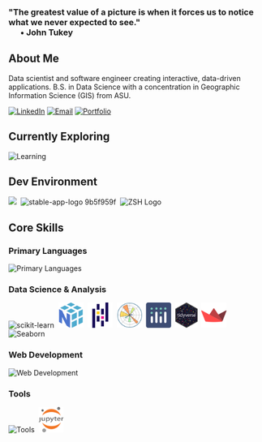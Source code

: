 ### "The greatest value of a picture is when it forces us to notice what we never expected to see."<br />&nbsp;&nbsp;&nbsp;&nbsp;&nbsp;&nbsp;• John Tukey

## About Me

Data scientist and software engineer creating interactive, data-driven applications. B.S. in Data Science with a concentration in Geographic Information Science (GIS) from ASU.

[![LinkedIn](https://img.shields.io/badge/LinkedIn-0284c7?style=for-the-badge&logo=linkedin&logoColor=white)](https://www.linkedin.com/in/aaliyah-harper/)
[![Email](https://img.shields.io/badge/Email-585191?style=for-the-badge&logo=protonmail&logoColor=white)](mailto:aeverly14@pm.me)
[![Portfolio](https://img.shields.io/badge/Portfolio-4338ca?style=for-the-badge&logo=googlechrome&logoColor=white)](https://aileks.dev/)

## Currently Exploring

<img src="https://skillicons.dev/icons?i=pytorch,fastapi" height="50" alt="Learning" />

## Dev Environment

<img src="https://skillicons.dev/icons?i=linux,anaconda" /> &nbsp;<img height="50" alt="stable-app-logo 9b5f959f" src="https://github.com/user-attachments/assets/177ceb56-7403-42fd-9638-1821bfa09ec0" />
 &nbsp;<img height="50" alt="ZSH Logo" title="ZSH Logo" src="https://github.com/user-attachments/assets/70e3d488-151a-4111-b342-cb7a9dffa267" />

## Core Skills

### Primary Languages
<img src="https://skillicons.dev/icons?i=js,ts,py,r,julia" height="50" alt="Primary Languages" />

### Data Science & Analysis
<img src="https://skillicons.dev/icons?i=sklearn" height="50" alt="scikit-learn" /> &nbsp;<img src="https://github.com/devicons/devicon/blob/master/icons/numpy/numpy-original.svg" height="50" alt="Numpy" /> &nbsp;<img src="https://github.com/devicons/devicon/blob/master/icons/pandas/pandas-original.svg" height="50" alt="Pandas" /> &nbsp;<img src="https://github.com/devicons/devicon/blob/master/icons/matplotlib/matplotlib-original.svg" height="50" alt="Matplotlib" /> &nbsp;<img src="https://github.com/devicons/devicon/blob/master/icons/plotly/plotly-original.svg" height="50" alt="Plotly" /> &nbsp;<img src="https://github.com/rstudio/hex-stickers/blob/main/SVG/tidyverse.svg" height="50" alt="tidyverse" /> &nbsp;<img src="https://github.com/devicons/devicon/blob/master/icons/streamlit/streamlit-original.svg" height="50" alt="Streamlit" /> &nbsp;<img src="https://seaborn.pydata.org/_images/logo-mark-lightbg.svg" height="50" alt="Seaborn" />

### Web Development
<img src="https://skillicons.dev/icons?i=react,express,flask,tailwind,vite,nodejs" height="50" alt="Web Development" /> 

### Tools
<img src="https://skillicons.dev/icons?i=aws,docker,git,github,bash,npm" height="50" alt="Tools" /> &nbsp;<img src="https://github.com/devicons/devicon/blob/master/icons/jupyter/jupyter-original-wordmark.svg" height="50" alt="Jupyter" />

